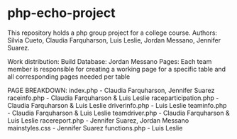 # php-echo-project

This repository holds a php group project for a college course.
Authors: Silvia Cueto, Claudia Farquharson, Luis Leslie, Jordan Messano, Jennifer Suarez.

Work distribution:
Build Database: Jordan Messano
Pages: Each team member is responsible for creating a working page for a specific table and all corresponding pages needed per table

PAGE BREAKDOWN:
index.php - Claudia Farquharson, Jennifer Suarez
raceinfo.php - Claudia Farquharson & Luis Leslie
raceparticipation.php - Claudia Farquharson & Luis Leslie
driverinfo.php - Luis Leslie
teaminfo.php - Claudia Farquharson & Luis Leslie
teamdriver.php - Claudia Farquharson & Luis Leslie
racereport.php - Jennifer Suarez, Jordan Messano
mainstyles.css - Jennifer Suarez
functions.php - Luis Leslie
